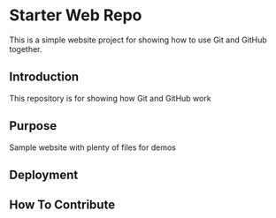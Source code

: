 # Starter Web Repo
This is a simple website project for showing how to use Git and GitHub together.

## Introduction

This repository is for showing how Git and GitHub work

## Purpose

Sample website with plenty of files for demos

## Deployment

## How To Contribute